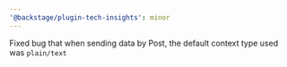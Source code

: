 ```yaml
---
'@backstage/plugin-tech-insights': minor
---
```


Fixed bug that when sending data by Post, the default context type used was `plain/text`
